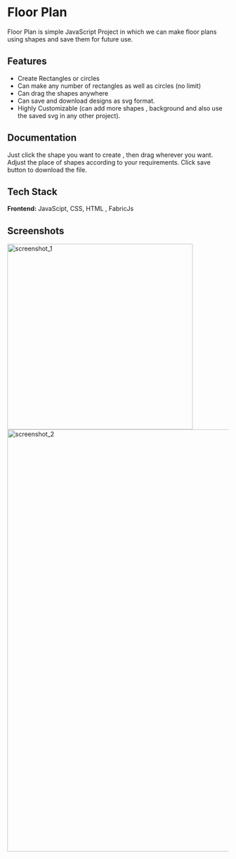 
# Floor Plan

Floor Plan is simple JavaScript Project in which we can make floor plans using shapes and save them for future use.

## Features

- Create Rectangles or circles
- Can make any number of rectangles as well as circles (no limit)
- Can drag the shapes anywhere
- Can save and download designs as svg format.
- Highly Customizable (can add more shapes , background and also use the saved svg in any other project).

## Documentation

Just click the shape you want to create , then drag wherever you want.
Adjust the place of shapes according to your requirements.
Click save button to download the file.

## Tech Stack

**Frontend:** JavaScipt, CSS, HTML , FabricJs

## Screenshots

<img width="422" alt="screenshot_1" src="https://user-images.githubusercontent.com/54182371/206763655-b47428a8-0296-46e7-af6f-8101ce50fe56.PNG">
<img width="960" alt="screenshot_2" src="https://user-images.githubusercontent.com/54182371/206761812-6ccf0645-e622-435a-8d45-4d9269568e19.PNG">
